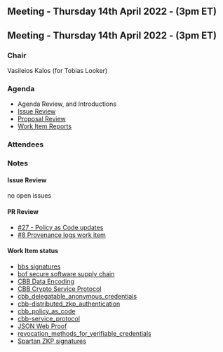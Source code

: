 
## Meeting - Thursday 14th April 2022 - (3pm ET)
## Meeting - Thursday 14th April 2022 - (3pm ET)

### Chair
Vasileios Kalos (for Tobias Looker)

### Agenda
- Agenda Review, and Introductions 
- [Issue Review](https://github.com/decentralized-identity/crypto-wg/issues)
- [Proposal Review](https://github.com/decentralized-identity/crypto-wg/pulls)
- [Work Item Reports](https://github.com/decentralized-identity/crypto-wg/tree/main/work_items)

### Attendees

### Notes

#### Issue Review
no open issues

#### PR Review
- [#27 - Policy as Code updates](https://github.com/decentralized-identity/crypto-wg/pull/27)
- [#8 Provenance logs work item](https://github.com/decentralized-identity/crypto-wg/pull/8)

#### Work Item status
- [bbs signatures](https://github.com/decentralized-identity/crypto-wg/blob/main/work_items/bbs_signatures.md)
- [bof secure software supply chain](https://github.com/decentralized-identity/crypto-wg/blob/main/work_items/bof_secure_software_supply_chain.md)
- [CBB Data Encoding](https://github.com/decentralized-identity/crypto-wg/blob/main/work_items/cbb_data_encoding.md)
- [CBB Crypto Service Protocol](https://github.com/decentralized-identity/crypto-wg/blob/main/work_items/cbb_service_protocol.md)
- [cbb_delegatable_anonymous_credentials](https://github.com/decentralized-identity/crypto-wg/blob/main/work_items/cbb_delegatable_anonymous_credentials.md)
- [cbb-distributed_zkp_authentication](https://github.com/decentralized-identity/crypto-wg/blob/main/work_items/cbb_distributed_zkp_authentication.md)
- [cbb_policy_as_code](https://github.com/decentralized-identity/crypto-wg/blob/main/work_items/cbb_policy_as_code.md)
- [cbb-service_protocol](https://github.com/decentralized-identity/crypto-wg/blob/main/work_items/cbb_service_protocol.md)
- [JSON Web Proof](https://github.com/decentralized-identity/crypto-wg/blob/main/work_items/json_web_proof.md)
- [revocation_methods_for_verifiable_credentials](https://github.com/decentralized-identity/crypto-wg/blob/main/work_items/revocation_methods_for_verifiable_credentials_.md)
- [Spartan ZKP signatures](https://github.com/decentralized-identity/crypto-wg/blob/main/work_items/spartan_zkSNARK_signatures.md)
   